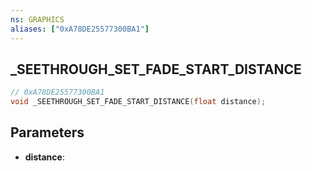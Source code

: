```yaml
---
ns: GRAPHICS
aliases: ["0xA78DE25577300BA1"]
---
```

## _SEETHROUGH_SET_FADE_START_DISTANCE

```c
// 0xA78DE25577300BA1
void _SEETHROUGH_SET_FADE_START_DISTANCE(float distance);
```


## Parameters
* **distance**: 

